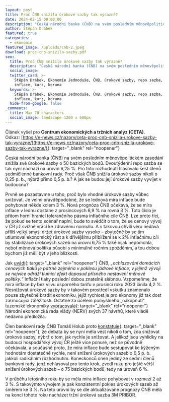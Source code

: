 ```yaml
---
layout: post
title: Proč ČNB snížila úrokové sazby tak výrazně?
date: 2024-02-15 00:00:00
description: "Česká národní banka (ČNB) na svém posledním měnověpolitickém zasedání snížila své úrokové sazby o 50 bazických bodů. Proč však ČNB snížila úrokové sazby nikoli o 0,25 p. b., nýbrž přímo 0,5 p. b.? A jak se budou její úrokové sazby vyvíjet v\_budoucnu?"
author: Štěpán Drábek
featured: true
categories:
  - ekonomie
featured_image: /uploads/cnb-2.jpeg
download: proc-cnb-snizila-sazby.pdf
seo:
  title: Proč ČNB snížila úrokové sazby tak výrazně?
  description: "Česká národní banka (ČNB) na svém posledním měnověpolitickém zasedání snížila své úrokové sazby o 50 bazických bodů. Proč však ČNB snížila úrokové sazby nikoli o 0,25 p. b., nýbrž přímo 0,5 p. b.? A jak se budou její úrokové sazby vyvíjet v\_budoucnu?"
  social_image:
  twitter_card: >-
    Štěpán Drábek, Ekonomie Jednoduše, ČNB, úrokové sazby, repo sazba, 2024,
    inflace, kurz, koruna
  keywords: >-
    Štěpán Drábek, Ekonomie Jednoduše, ČNB, úrokové sazby, repo sazba, 2024,
    inflace, kurz, koruna
  hide-from-google: false
_comments:
  title: Max 70 characters
  social_image: landscape 1200 x 600px
---
```

Článek vyšel pro&nbsp;**Centrum ekonomických a tržních analýz (CETA)**. Odkaz:&nbsp;[https://e-news.cz/nazory/ceta-proc-cnb-snizila-urokove-sazby-tak-vyrazne/](https://e-news.cz/nazory/ceta-proc-cnb-snizila-urokove-sazby-tak-vyrazne/){: target="_blank" rel="noopener"}



Česká národní banka (ČNB) na svém posledním měnověpolitickém zasedání snížila své úrokové sazby o 50 bazických bodů. Dvoutýdenní repo sazba se tak nyní nachází na úrovni 6,25 %. Pro toto rozhodnutí hlasovalo šest členů sedmičlenné bankovní rady. Proč však ČNB snížila úrokové sazby nikoli o 0,25 p. b., nýbrž přímo 0,5 p. b.? A jak se budou její úrokové sazby vyvíjet v budoucnu?



Prvně se pozastavme u toho, proč bylo vhodné úrokové sazby vůbec snižovat. Je velmi pravděpodobné, že se lednová míra inflace bude pohybovat někde kolem 3 %. Nová prognóza ČNB očekává, že se míra inflace v lednu dostane z prosincových 6,9 % na rovná 3 %. Toto číslo je přitom horní hranicí tolerančního pásma inflačního cíle ČNB. Lze proto říci, že pokud se tento scénář naplní, bude to svědčit o tom, že se cenový vývoj v ČR již svižně vrací ke zdravému normálu. A v takovou chvíli věru nedává příliš velký smysl držet úrokové sazby vysoko – zbytečně by se tím utlumoval ekonomický růst a k dřívějšímu přiblížení se k 2% inflačnímu cíli by stabilizace úrokových sazeb na úrovni 6,75 % také nijak nepomohla, neboť měnová politika působí s minimálně ročním zpožděním, a tou dobou bychom již měli být v jeho blízkosti.



Jak [uvádí](https://www.cnb.cz/cs/o_cnb/cnblog/Bankovni-rada-pokracuje-v-obezretnem-snizovani-urokovych-sazeb/){: target="_blank" rel="noopener"} ČNB, *„ochlazování domácích cenových tlaků je patrné zejména v poklesu jádrové inflace, v jejímž vývoji se nejvíce odráží tlumící efekt doposud přísného nastavení měnové politiky.“* Inflační tlaky poslední dobou znatelně slábnou. Vzpomeňme, že míra inflace by bez vlivu úsporného tarifu v prosinci roku 2023 činila 4,2 %. Nesnižovat úrokové sazby by v takovém prostředí vskutku znamenalo pouze zbytečně brzdit ekonomiku, jejíž rychlost je pro ekonomy již tak dost zarmucující záležitostí. Ostatně za účelem pomyslného „nakopnutí“ tuzemské ekonomiky [vypracovala](https://vlada.gov.cz/assets/ppov/NERV/aktuality/navrhy-NERV.pdf){: target="_blank" rel="noopener"} Národní ekonomická rada vlády (NERV) svých 37 návrhů, které vládě nedávno předložila.



Člen bankovní rady ČNB Tomáš Holub proto [konstatuje](https://www.cnb.cz/cs/verejnost/servis-pro-media/autorske-clanky-rozhovory-s-predstaviteli-cnb/Sazby-museji-dolu-ale-otazka-je-jak-prudce-rika-radni-CNB-Holub.-Co-ceka-od-pristiho-jednani-centralni-banky/){: target="_blank" rel="noopener"}, že debata by se nyní měla vést nikoli o tom, zda snižovat úrokové sazby, nýbrž o tom, jak rychle je snižovat. A jelikož jsou vyhlídky na budoucí hospodářský vývoj ČR ještě více ponuré, než se původně očekávala, a současně proto, že míra inflace bude sestupovat ke kýženým hodnotám dostatečně rychle, není snížení úrokových sazeb o 0,5 p. b. jakkoli radikálním rozhodnutím. Koneckonců onen jediný ze sedmi členů bankovní rady, jenž nehlasoval pro tento krok, zvedl ruku pro ještě větší snížení úrokových sazeb – o 75 bazických bodů, tedy na úroveň 6 %.



V průběhu letošního roku by se měla míra inflace pohybovat v rozmezí 2 až 3 %. S takovýmto vývojem je pak konzistentní pokles úrokových sazeb až směrem ke 3 %. Na této úrovni by se dle aktualizované prognózy ČNB měla na konci tohoto roku nacházet tržní úroková sazba 3M PRIBOR.